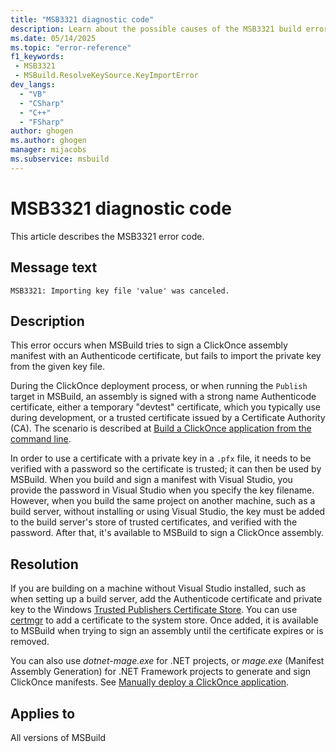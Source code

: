 ```yaml
---
title: "MSB3321 diagnostic code"
description: Learn about the possible causes of the MSB3321 build error, and get troubleshooting tips.
ms.date: 05/14/2025
ms.topic: "error-reference"
f1_keywords:
 - MSB3321
 - MSBuild.ResolveKeySource.KeyImportError
dev_langs:
  - "VB"
  - "CSharp"
  - "C++"
  - "FSharp"
author: ghogen
ms.author: ghogen
manager: mijacobs
ms.subservice: msbuild
---
```


# MSB3321 diagnostic code

<!-- :::ErrorDefinitionDescription::: -->
<!-- :::editable-content name="introDescription"::: -->
This article describes the MSB3321 error code.
<!-- :::editable-content-end::: -->

## Message text

`MSB3321: Importing key file 'value' was canceled.`

<!-- :::editable-content name="postOutputDescription"::: -->
## Description

This error occurs when MSBuild tries to sign a ClickOnce assembly manifest with an Authenticode certificate, but fails to import the private key from the given key file.

During the ClickOnce deployment process, or when running the `Publish` target in MSBuild, an assembly is signed with a strong name Authenticode certificate, either a temporary "devtest" certificate, which you typically use during development, or a trusted certificate issued by a Certificate Authority (CA). The scenario is described at [Build a ClickOnce application from the command line](../../deployment/building-clickonce-applications-from-the-command-line.md). 

In order to use a certificate with a private key in a `.pfx` file, it needs to be verified with a password so the certificate is trusted; it can then be used by MSBuild. When you build and sign a manifest with Visual Studio, you provide the password in Visual Studio when you specify the key filename. However, when you build the same project on another machine, such as a build server, without installing or using Visual Studio, the key must be added to the build server's store of trusted certificates, and verified with the password. After that, it's available to MSBuild to sign a ClickOnce assembly.

## Resolution

If you are building on a machine without Visual Studio installed, such as when setting up a build server, add the Authenticode certificate and private key to the Windows [Trusted Publishers Certificate Store](/windows-hardware/drivers/install/trusted-publishers-certificate-store). You can use [certmgr](/windows-hardware/drivers/devtest/certmgr) to add a certificate to the system store. Once added, it is available to MSBuild when trying to sign an assembly until the certificate expires or is removed.

You can also use *dotnet-mage.exe* for .NET projects, or *mage.exe* (Manifest Assembly Generation) for .NET Framework projects to generate and sign ClickOnce manifests. See [Manually deploy a ClickOnce application](../../deployment/walkthrough-manually-deploying-a-clickonce-application.md).
<!-- :::editable-content-end::: -->
<!-- :::ErrorDefinitionDescription-end::: -->

## Applies to

All versions of MSBuild
